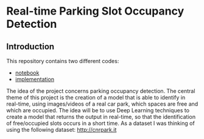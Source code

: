 # Real-time Parking Slot Occupancy Detection
## Introduction
This repository contains two different codes:
* [notebook](notebook)
* [implementation](implementation)

The idea of the project concerns parking occupancy detection. The central theme of this project is the creation of a model that is able to identify in real-time, using images/videos of a real car park, which spaces are free and which are occupied. The idea will be to use Deep Learning techniques to create a model that returns the output in real-time, so that the identification of free/occupied slots occurs in a short time. As a dataset I was thinking of using the following dataset: http://cnrpark.it
